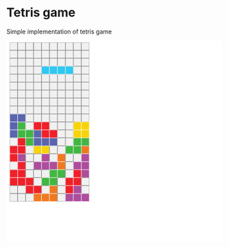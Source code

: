 # Tetris game
Simple implementation of tetris game

![](https://github.com/yos-virtus/tetris/blob/master/img.png)
